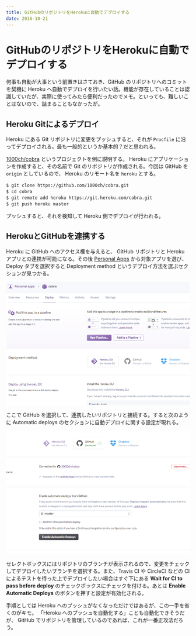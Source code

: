 ```yaml
---
title: GitHubのリポジトリをHerokuに自動でデプロイする
date: 2016-10-21
---
```


# GitHubのリポジトリをHerokuに自動でデプロイする

何事も自動が大事という前置きはさておき、GitHub のリポジトリへのコミットを契機に Heroku へ自動でデプロイを行いたい話。機能が存在していることは認識していたが、実際に使ってみたら便利だったのでメモ。といっても、難しいことはないので、詰まることもなかったが。

## Heroku Gitによるデプロイ

Heroku にある Git リポジトリに変更をプッシュすると、それが `Procfile` に沿ってデプロイされる。最も一般的というか基本的？だと思われる。

[1000ch/cobra](https://github.com/1000ch/cobra) というプロジェクトを例に説明する。  Heroku にアプリケーションを作成すると、その名前で Git のリポジトリが作成される。今回は GitHub を `origin` としているので、 Heroku のリモート名を `heroku` とする。

```bash
$ git clone https://github.com/1000ch/cobra.git
$ cd cobra
$ git remote add heroku https://git.heroku.com/cobra.git
$ git push heroku master
```

プッシュすると、それを検知して Heroku 側でデプロイが行われる。

## HerokuとGitHubを連携する

Heroku に GitHub へのアクセス権を与えると、 GitHub リポジトリと Heroku アプリとの連携が可能になる。その後 [Personal Apps](https://dashboard.heroku.com/apps) から対象アプリを選び、 Deploy タブを選択すると Deployment method というデプロイ方法を選ぶセクションが見つかる。

![Deployment method](/img/posts/2016/heroku-automatic-deploy/deployment-method.png)

ここで GitHub を選択して、連携したいリポジトリと接続する。すると次のように Automatic deploys のセクションに自動デプロイに関する設定が現れる。

![Connect to GitHub](/img/posts/2016/heroku-automatic-deploy/connect-to-github.png)

セレクトボックスにはリポジトリのブランチが表示されるので、変更をチェックしてデプロイしたいブランチを選択する。また、Travis CI や CircleCI などの CI によるテストを待った上でデプロイしたい場合はすぐ下にある **Wait for CI to pass before deploy** のチェックボックスにチェックを付ける。あとは **Enable Automatic Deploys** のボタンを押すと設定が有効化される。

手順としては Heroku へのプッシュがなくなっただけではあるが、この一手を省くのがキモ。 「Heroku へのプッシュを自動化する」ことも自動化できそうだが、 GitHub でリポジトリを管理しているのであれば、これが一番正攻法だろう。
